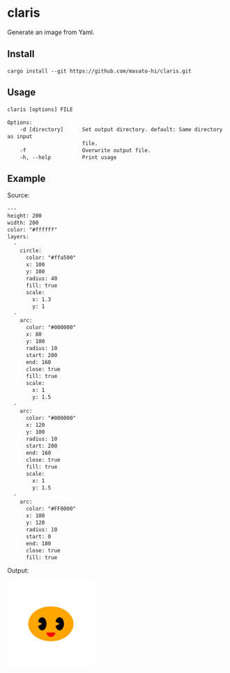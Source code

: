 # claris
Generate an image from Yaml.

## Install
```
cargo install --git https://github.com/masato-hi/claris.git
```

## Usage
```
claris [options] FILE
```

```
Options:
    -d [directory]      Set output directory. default: Same directory as input
                        file.
    -f                  Overwrite output file.
    -h, --help          Print usage
```

## Example
Source:
```
---
height: 200
width: 200
color: "#ffffff"
layers:
  -
    circle:
      color: "#ffa500"
      x: 100
      y: 100
      radius: 40
      fill: true
      scale:
        x: 1.3
        y: 1
  -
    arc:
      color: "#000000"
      x: 80
      y: 100
      radius: 10
      start: 200
      end: 160
      close: true
      fill: true
      scale:
        x: 1
        y: 1.5
  -
    arc:
      color: "#000000"
      x: 120
      y: 100
      radius: 10
      start: 200
      end: 160
      close: true
      fill: true
      scale:
        x: 1
        y: 1.5
  -
    arc:
      color: "#FF0000"
      x: 100
      y: 120
      radius: 10
      start: 0
      end: 180
      close: true
      fill: true
```

Output:

![face example](https://github.com/masato-hi/claris/blob/master/claris-impl/examples/face_sample.png?raw=true)
